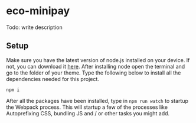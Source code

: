 # eco-minipay
Todo: write description

## Setup
Make sure you have the latest version of node.js installed on your device. If not, you can download it [here](https://nodejs.org/en/).
After installing node open the terminal and go to the folder of your theme.
Type the following below to install all the dependencies needed for this project.
```
npm i
```
After all the packages have been installed, type in `npm run watch` to startup the Webpack process.
This will startup a few of the processes like Autoprefixing CSS, bundling JS and / or other tasks you might add.